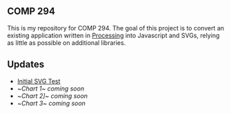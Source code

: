 ## COMP 294

This is my repository for COMP 294. The goal of this project is to convert an existing application written in [Processing](https://processing.org/) into Javascript and SVGs, relying as little as possible on additional libraries.

## Updates

- [Initial SVG Test](https://msquizzle.github.io/COMP-294/SVG-SAMPLES/svg-samples.html)
- ~_Chart 1_~ _coming soon_
- ~_Chart 2]_~ _coming soon_
- ~_Chart 3_~ _coming soon_
